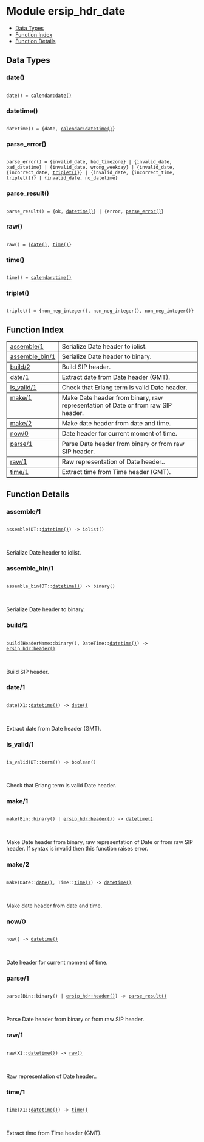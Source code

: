 

# Module ersip_hdr_date #
* [Data Types](#types)
* [Function Index](#index)
* [Function Details](#functions)

<a name="types"></a>

## Data Types ##




### <a name="type-date">date()</a> ###


<pre><code>
date() = <a href="calendar.md#type-date">calendar:date()</a>
</code></pre>




### <a name="type-datetime">datetime()</a> ###


<pre><code>
datetime() = {date, <a href="calendar.md#type-datetime">calendar:datetime()</a>}
</code></pre>




### <a name="type-parse_error">parse_error()</a> ###


<pre><code>
parse_error() = {invalid_date, bad_timezone} | {invalid_date, bad_datetime} | {invalid_date, wrong_weekday} | {invalid_date, {incorrect_date, <a href="#type-triplet">triplet()</a>}} | {invalid_date, {incorrect_time, <a href="#type-triplet">triplet()</a>}} | {invalid_date, no_datetime}
</code></pre>




### <a name="type-parse_result">parse_result()</a> ###


<pre><code>
parse_result() = {ok, <a href="#type-datetime">datetime()</a>} | {error, <a href="#type-parse_error">parse_error()</a>}
</code></pre>




### <a name="type-raw">raw()</a> ###


<pre><code>
raw() = {<a href="#type-date">date()</a>, <a href="#type-time">time()</a>}
</code></pre>




### <a name="type-time">time()</a> ###


<pre><code>
time() = <a href="calendar.md#type-time">calendar:time()</a>
</code></pre>




### <a name="type-triplet">triplet()</a> ###


<pre><code>
triplet() = {non_neg_integer(), non_neg_integer(), non_neg_integer()}
</code></pre>

<a name="index"></a>

## Function Index ##


<table width="100%" border="1" cellspacing="0" cellpadding="2" summary="function index"><tr><td valign="top"><a href="#assemble-1">assemble/1</a></td><td>Serialize Date header to iolist.</td></tr><tr><td valign="top"><a href="#assemble_bin-1">assemble_bin/1</a></td><td>Serialize Date header to binary.</td></tr><tr><td valign="top"><a href="#build-2">build/2</a></td><td>Build SIP header.</td></tr><tr><td valign="top"><a href="#date-1">date/1</a></td><td>Extract date from Date header (GMT).</td></tr><tr><td valign="top"><a href="#is_valid-1">is_valid/1</a></td><td>Check that Erlang term is valid Date header.</td></tr><tr><td valign="top"><a href="#make-1">make/1</a></td><td>Make Date header from binary, raw representation of Date or
from raw SIP header.</td></tr><tr><td valign="top"><a href="#make-2">make/2</a></td><td>Make date header from date and time.</td></tr><tr><td valign="top"><a href="#now-0">now/0</a></td><td>Date header for current moment of time.</td></tr><tr><td valign="top"><a href="#parse-1">parse/1</a></td><td>Parse Date header from binary or from raw SIP header.</td></tr><tr><td valign="top"><a href="#raw-1">raw/1</a></td><td>Raw representation of Date header..</td></tr><tr><td valign="top"><a href="#time-1">time/1</a></td><td>Extract time from Time header (GMT).</td></tr></table>


<a name="functions"></a>

## Function Details ##

<a name="assemble-1"></a>

### assemble/1 ###

<pre><code>
assemble(DT::<a href="#type-datetime">datetime()</a>) -&gt; iolist()
</code></pre>
<br />

Serialize Date header to iolist.

<a name="assemble_bin-1"></a>

### assemble_bin/1 ###

<pre><code>
assemble_bin(DT::<a href="#type-datetime">datetime()</a>) -&gt; binary()
</code></pre>
<br />

Serialize Date header to binary.

<a name="build-2"></a>

### build/2 ###

<pre><code>
build(HeaderName::binary(), DateTime::<a href="#type-datetime">datetime()</a>) -&gt; <a href="ersip_hdr.md#type-header">ersip_hdr:header()</a>
</code></pre>
<br />

Build SIP header.

<a name="date-1"></a>

### date/1 ###

<pre><code>
date(X1::<a href="#type-datetime">datetime()</a>) -&gt; <a href="#type-date">date()</a>
</code></pre>
<br />

Extract date from Date header (GMT).

<a name="is_valid-1"></a>

### is_valid/1 ###

<pre><code>
is_valid(DT::term()) -&gt; boolean()
</code></pre>
<br />

Check that Erlang term is valid Date header.

<a name="make-1"></a>

### make/1 ###

<pre><code>
make(Bin::binary() | <a href="ersip_hdr.md#type-header">ersip_hdr:header()</a>) -&gt; <a href="#type-datetime">datetime()</a>
</code></pre>
<br />

Make Date header from binary, raw representation of Date or
from raw SIP header. If syntax is invalid then this function raises
error.

<a name="make-2"></a>

### make/2 ###

<pre><code>
make(Date::<a href="#type-date">date()</a>, Time::<a href="#type-time">time()</a>) -&gt; <a href="#type-datetime">datetime()</a>
</code></pre>
<br />

Make date header from date and time.

<a name="now-0"></a>

### now/0 ###

<pre><code>
now() -&gt; <a href="#type-datetime">datetime()</a>
</code></pre>
<br />

Date header for current moment of time.

<a name="parse-1"></a>

### parse/1 ###

<pre><code>
parse(Bin::binary() | <a href="ersip_hdr.md#type-header">ersip_hdr:header()</a>) -&gt; <a href="#type-parse_result">parse_result()</a>
</code></pre>
<br />

Parse Date header from binary or from raw SIP header.

<a name="raw-1"></a>

### raw/1 ###

<pre><code>
raw(X1::<a href="#type-datetime">datetime()</a>) -&gt; <a href="#type-raw">raw()</a>
</code></pre>
<br />

Raw representation of Date header..

<a name="time-1"></a>

### time/1 ###

<pre><code>
time(X1::<a href="#type-datetime">datetime()</a>) -&gt; <a href="#type-time">time()</a>
</code></pre>
<br />

Extract time from Time header (GMT).

